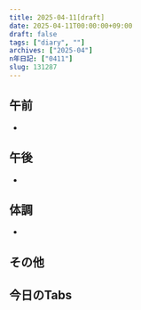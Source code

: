 ```yaml
---
title: 2025-04-11[draft]
date: 2025-04-11T00:00:00+09:00
draft: false
tags: ["diary", ""]
archives: ["2025-04"]
n年日記: ["0411"]
slug: 131287
---
```

## 午前
- 
## 午後
- 
## 体調
- 
## その他
## 今日のTabs